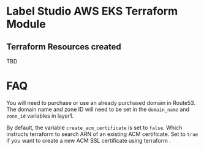 # Label Studio AWS EKS Terraform Module

## Terraform Resources created

TBD

# FAQ

You will need to purchase or use an already purchased domain in Route53. The domain name and zone ID will need to be set
in the `domain_name` and `zone_id` variables in layer1.

By default, the variable `create_acm_certificate` is set to `false`. Which instructs terraform to search ARN of an
existing ACM certificate. Set to `true` if you want to create a new ACM SSL certificate using terraform .